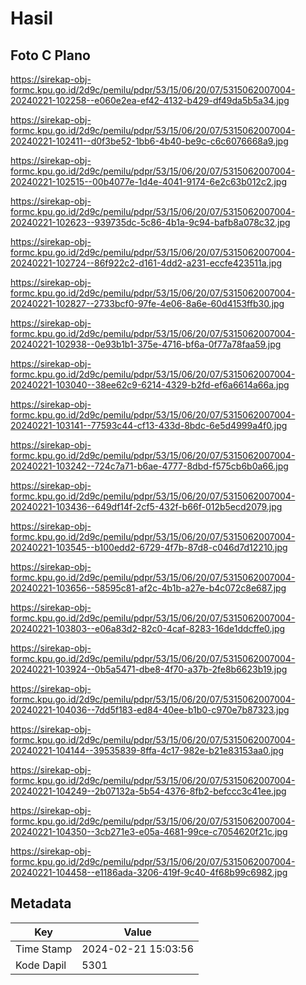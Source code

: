 # Hasil

## Foto C Plano

https://sirekap-obj-formc.kpu.go.id/2d9c/pemilu/pdpr/53/15/06/20/07/5315062007004-20240221-102258--e060e2ea-ef42-4132-b429-df49da5b5a34.jpg

https://sirekap-obj-formc.kpu.go.id/2d9c/pemilu/pdpr/53/15/06/20/07/5315062007004-20240221-102411--d0f3be52-1bb6-4b40-be9c-c6c6076668a9.jpg

https://sirekap-obj-formc.kpu.go.id/2d9c/pemilu/pdpr/53/15/06/20/07/5315062007004-20240221-102515--00b4077e-1d4e-4041-9174-6e2c63b012c2.jpg

https://sirekap-obj-formc.kpu.go.id/2d9c/pemilu/pdpr/53/15/06/20/07/5315062007004-20240221-102623--939735dc-5c86-4b1a-9c94-bafb8a078c32.jpg

https://sirekap-obj-formc.kpu.go.id/2d9c/pemilu/pdpr/53/15/06/20/07/5315062007004-20240221-102724--86f922c2-d161-4dd2-a231-eccfe423511a.jpg

https://sirekap-obj-formc.kpu.go.id/2d9c/pemilu/pdpr/53/15/06/20/07/5315062007004-20240221-102827--2733bcf0-97fe-4e06-8a6e-60d4153ffb30.jpg

https://sirekap-obj-formc.kpu.go.id/2d9c/pemilu/pdpr/53/15/06/20/07/5315062007004-20240221-102938--0e93b1b1-375e-4716-bf6a-0f77a78faa59.jpg

https://sirekap-obj-formc.kpu.go.id/2d9c/pemilu/pdpr/53/15/06/20/07/5315062007004-20240221-103040--38ee62c9-6214-4329-b2fd-ef6a6614a66a.jpg

https://sirekap-obj-formc.kpu.go.id/2d9c/pemilu/pdpr/53/15/06/20/07/5315062007004-20240221-103141--77593c44-cf13-433d-8bdc-6e5d4999a4f0.jpg

https://sirekap-obj-formc.kpu.go.id/2d9c/pemilu/pdpr/53/15/06/20/07/5315062007004-20240221-103242--724c7a71-b6ae-4777-8dbd-f575cb6b0a66.jpg

https://sirekap-obj-formc.kpu.go.id/2d9c/pemilu/pdpr/53/15/06/20/07/5315062007004-20240221-103436--649df14f-2cf5-432f-b66f-012b5ecd2079.jpg

https://sirekap-obj-formc.kpu.go.id/2d9c/pemilu/pdpr/53/15/06/20/07/5315062007004-20240221-103545--b100edd2-6729-4f7b-87d8-c046d7d12210.jpg

https://sirekap-obj-formc.kpu.go.id/2d9c/pemilu/pdpr/53/15/06/20/07/5315062007004-20240221-103656--58595c81-af2c-4b1b-a27e-b4c072c8e687.jpg

https://sirekap-obj-formc.kpu.go.id/2d9c/pemilu/pdpr/53/15/06/20/07/5315062007004-20240221-103803--e06a83d2-82c0-4caf-8283-16de1ddcffe0.jpg

https://sirekap-obj-formc.kpu.go.id/2d9c/pemilu/pdpr/53/15/06/20/07/5315062007004-20240221-103924--0b5a5471-dbe8-4f70-a37b-2fe8b6623b19.jpg

https://sirekap-obj-formc.kpu.go.id/2d9c/pemilu/pdpr/53/15/06/20/07/5315062007004-20240221-104036--7dd5f183-ed84-40ee-b1b0-c970e7b87323.jpg

https://sirekap-obj-formc.kpu.go.id/2d9c/pemilu/pdpr/53/15/06/20/07/5315062007004-20240221-104144--39535839-8ffa-4c17-982e-b21e83153aa0.jpg

https://sirekap-obj-formc.kpu.go.id/2d9c/pemilu/pdpr/53/15/06/20/07/5315062007004-20240221-104249--2b07132a-5b54-4376-8fb2-befccc3c41ee.jpg

https://sirekap-obj-formc.kpu.go.id/2d9c/pemilu/pdpr/53/15/06/20/07/5315062007004-20240221-104350--3cb271e3-e05a-4681-99ce-c7054620f21c.jpg

https://sirekap-obj-formc.kpu.go.id/2d9c/pemilu/pdpr/53/15/06/20/07/5315062007004-20240221-104458--e1186ada-3206-419f-9c40-4f68b99c6982.jpg


## Metadata

| Key        | Value               |
| ---------- | ------------------- |
| Time Stamp | 2024-02-21 15:03:56 |
| Kode Dapil | 5301                |



